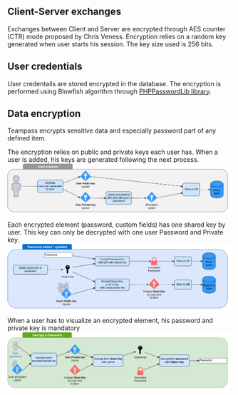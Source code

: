 <!-- docs/encryption.md -->


## Client-Server exchanges

Exchanges between Client and Server are encrypted through AES counter (CTR) mode proposed by Chris Veness.
Encryption relies on a random key generated when user starts his session.
The key size used is 256 bits.

## User credentials

User credentails are stored encrypted in the database. The encryption is performed using Blowfish algorithm through [PHPPasswordLib library](https://github.com/ircmaxell/PHP-PasswordLib).

## Data encryption

Teampass encrypts sensitive data and especially password part of any defined item. 

The encryption relies on public and private keys each user has. When a user is added, his keys are generated following the next process.
![Generating user keys](./_media/tp3_encrypt_user.png)

Each encrypted element (password, custom fields) has one shared key by user. This key can only be decrypted with one user Password and Private key.
![Element encryption](./_media/tp3_encrypt_item.png)

When a user has to visualize an encrypted element, his password and private key is mandatory
![encryption model](./_media/tp3_decrypt_item.png)